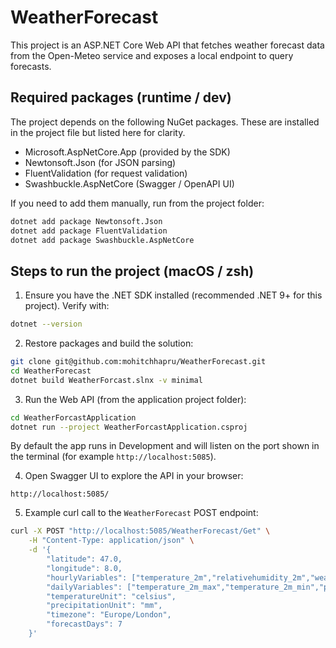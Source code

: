 # WeatherForecast

This project is an ASP.NET Core Web API that fetches weather forecast data from the Open-Meteo service and exposes a local endpoint to query forecasts.

## Required packages (runtime / dev)

The project depends on the following NuGet packages. These are installed in the project file but listed here for clarity.

- Microsoft.AspNetCore.App (provided by the SDK)
- Newtonsoft.Json (for JSON parsing)
- FluentValidation (for request validation)
- Swashbuckle.AspNetCore (Swagger / OpenAPI UI)

If you need to add them manually, run from the project folder:

```bash
dotnet add package Newtonsoft.Json
dotnet add package FluentValidation
dotnet add package Swashbuckle.AspNetCore
```

## Steps to run the project (macOS / zsh)

1. Ensure you have the .NET SDK installed (recommended .NET 9+ for this project). Verify with:

```bash
dotnet --version
```

2. Restore packages and build the solution:

```bash
git clone git@github.com:mohitchhapru/WeatherForecast.git
cd WeatherForecast
dotnet build WeatherForcast.slnx -v minimal
```

3. Run the Web API (from the application project folder):

```bash
cd WeatherForcastApplication
dotnet run --project WeatherForcastApplication.csproj
```

By default the app runs in Development and will listen on the port shown in the terminal (for example `http://localhost:5085`).

4. Open Swagger UI to explore the API in your browser:

```
http://localhost:5085/
```

5. Example curl call to the `WeatherForecast` POST endpoint:

```bash
curl -X POST "http://localhost:5085/WeatherForecast/Get" \
	-H "Content-Type: application/json" \
	-d '{
		"latitude": 47.0,
		"longitude": 8.0,
		"hourlyVariables": ["temperature_2m","relativehumidity_2m","weathercode"],
		"dailyVariables": ["temperature_2m_max","temperature_2m_min","precipitation_sum"],
		"temperatureUnit": "celsius",
		"precipitationUnit": "mm",
		"timezone": "Europe/London",
		"forecastDays": 7
	}'
